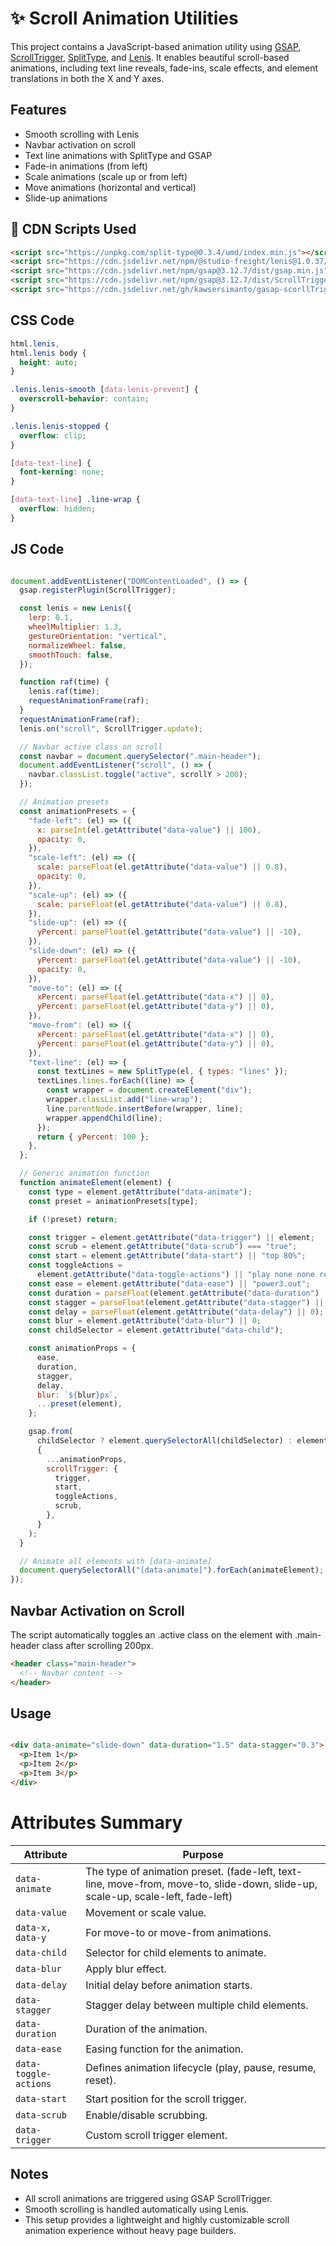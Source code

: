 # ✨ Scroll Animation Utilities

This project contains a JavaScript-based animation utility using [GSAP](https://gsap.com/), [ScrollTrigger](https://gsap.com/docs/v3/Plugins/ScrollTrigger/), [SplitType](https://github.com/lukePeavey/SplitType), and [Lenis](https://github.com/studio-freight/lenis). It enables beautiful scroll-based animations, including text line reveals, fade-ins, scale effects, and element translations in both the X and Y axes.

## Features
- Smooth scrolling with Lenis
- Navbar activation on scroll
- Text line animations with SplitType and GSAP
- Fade-in animations (from left)
- Scale animations (scale up or from left)
- Move animations (horizontal and vertical)
- Slide-up animations

## 🔗 CDN Scripts Used

```html
<script src="https://unpkg.com/split-type@0.3.4/umd/index.min.js"></script>
<script src="https://cdn.jsdelivr.net/npm/@studio-freight/lenis@1.0.37/dist/lenis.min.js"></script>
<script src="https://cdn.jsdelivr.net/npm/gsap@3.12.7/dist/gsap.min.js"></script>
<script src="https://cdn.jsdelivr.net/npm/gsap@3.12.7/dist/ScrollTrigger.min.js"></script>
<script src="https://cdn.jsdelivr.net/gh/kawsersimanto/gasap-scorllTrigger-animations@main/app.js"></script>
```

## CSS Code

```css
html.lenis,
html.lenis body {
  height: auto;
}

.lenis.lenis-smooth [data-lenis-prevent] {
  overscroll-behavior: contain;
}

.lenis.lenis-stopped {
  overflow: clip;
}

[data-text-line] {
  font-kerning: none;
}

[data-text-line] .line-wrap {
  overflow: hidden;
}
```

## JS Code

```js

document.addEventListener("DOMContentLoaded", () => {
  gsap.registerPlugin(ScrollTrigger);

  const lenis = new Lenis({
    lerp: 0.1,
    wheelMultiplier: 1.3,
    gestureOrientation: "vertical",
    normalizeWheel: false,
    smoothTouch: false,
  });

  function raf(time) {
    lenis.raf(time);
    requestAnimationFrame(raf);
  }
  requestAnimationFrame(raf);
  lenis.on("scroll", ScrollTrigger.update);

  // Navbar active class on scroll
  const navbar = document.querySelector(".main-header");
  document.addEventListener("scroll", () => {
    navbar.classList.toggle("active", scrollY > 200);
  });

  // Animation presets
  const animationPresets = {
    "fade-left": (el) => ({
      x: parseInt(el.getAttribute("data-value") || 100),
      opacity: 0,
    }),
    "scale-left": (el) => ({
      scale: parseFloat(el.getAttribute("data-value") || 0.8),
      opacity: 0,
    }),
    "scale-up": (el) => ({
      scale: parseFloat(el.getAttribute("data-value") || 0.8),
    }),
    "slide-up": (el) => ({
      yPercent: parseFloat(el.getAttribute("data-value") || -10),
    }),
    "slide-down": (el) => ({
      yPercent: parseFloat(el.getAttribute("data-value") || -10),
      opacity: 0,
    }),
    "move-to": (el) => ({
      xPercent: parseFloat(el.getAttribute("data-x") || 0),
      yPercent: parseFloat(el.getAttribute("data-y") || 0),
    }),
    "move-from": (el) => ({
      xPercent: parseFloat(el.getAttribute("data-x") || 0),
      yPercent: parseFloat(el.getAttribute("data-y") || 0),
    }),
    "text-line": (el) => {
      const textLines = new SplitType(el, { types: "lines" });
      textLines.lines.forEach((line) => {
        const wrapper = document.createElement("div");
        wrapper.classList.add("line-wrap");
        line.parentNode.insertBefore(wrapper, line);
        wrapper.appendChild(line);
      });
      return { yPercent: 100 };
    },
  };

  // Generic animation function
  function animateElement(element) {
    const type = element.getAttribute("data-animate");
    const preset = animationPresets[type];

    if (!preset) return;

    const trigger = element.getAttribute("data-trigger") || element;
    const scrub = element.getAttribute("data-scrub") === "true";
    const start = element.getAttribute("data-start") || "top 80%";
    const toggleActions =
      element.getAttribute("data-toggle-actions") || "play none none reverse";
    const ease = element.getAttribute("data-ease") || "power3.out";
    const duration = parseFloat(element.getAttribute("data-duration") || 1);
    const stagger = parseFloat(element.getAttribute("data-stagger") || 0.3);
    const delay = parseFloat(element.getAttribute("data-delay") || 0);
    const blur = element.getAttribute("data-blur") || 0;
    const childSelector = element.getAttribute("data-child");

    const animationProps = {
      ease,
      duration,
      stagger,
      delay,
      blur: `${blur}px`,
      ...preset(element),
    };

    gsap.from(
      childSelector ? element.querySelectorAll(childSelector) : element,
      {
        ...animationProps,
        scrollTrigger: {
          trigger,
          start,
          toggleActions,
          scrub,
        },
      }
    );
  }

  // Animate all elements with [data-animate]
  document.querySelectorAll("[data-animate]").forEach(animateElement);
});


```

## Navbar Activation on Scroll

The script automatically toggles an .active class on the element with .main-header class after scrolling 200px.

```html
<header class="main-header">
  <!-- Navbar content -->
</header>
```

## Usage
```html

<div data-animate="slide-down" data-duration="1.5" data-stagger="0.3">
  <p>Item 1</p>
  <p>Item 2</p>
  <p>Item 3</p>
</div>

```


# Attributes Summary

| Attribute               | Purpose                                                            |
|--------------------------|-------------------------------------------------------------------|
| `data-animate`         | The type of animation preset. (fade-left,  text-line, move-from, move-to, slide-down, slide-up, scale-up, scale-left, fade-left)                                       |
| `data-value`         | Movement or scale value.                                              |
| `data-x, data-y`         | For move-to or move-from animations.                              |
| `data-child`         | Selector for child elements to animate.                               |
| `data-blur`         | Apply blur effect.                                                     |
| `data-delay`         |  Initial delay before animation starts.                               |
| `data-stagger`         | Stagger delay between multiple child elements.                      |
| `data-duration`         |  Duration of the animation.                                        |
| `data-ease`         | Easing function for the animation.                                     |
| `data-toggle-actions`         | Defines animation lifecycle (play, pause, resume, reset).    |
| `data-start`         | Start position for the scroll trigger.                                |
| `data-scrub`         | Enable/disable scrubbing.                                             |
| `data-trigger`         | Custom scroll trigger element.                                      |


## Notes

- All scroll animations are triggered using GSAP ScrollTrigger.
- Smooth scrolling is handled automatically using Lenis.
- This setup provides a lightweight and highly customizable scroll animation experience without heavy page builders.
